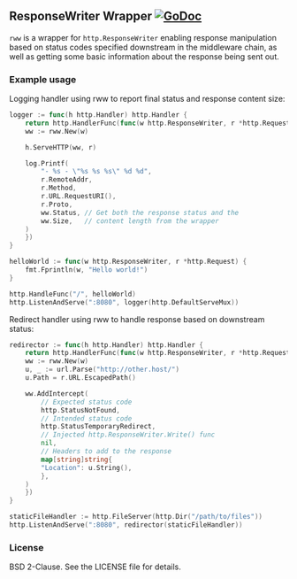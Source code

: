 ## ResponseWriter Wrapper [![GoDoc](https://godoc.org/github.com/ragnar-johannsson/rww?status.png)](https://godoc.org/github.com/ragnar-johannsson/rww)

`rww` is a wrapper for `http.ResponseWriter` enabling response manipulation based on status codes specified downstream in the middleware chain, as well as getting some basic information about the response being sent out.

### Example usage

Logging handler using rww to report final status and response content size:

```go
logger := func(h http.Handler) http.Handler {
    return http.HandlerFunc(func(w http.ResponseWriter, r *http.Request) {
	ww := rww.New(w)

	h.ServeHTTP(ww, r)

	log.Printf(
	    "- %s - \"%s %s %s\" %d %d",
	    r.RemoteAddr,
	    r.Method,
	    r.URL.RequestURI(),
	    r.Proto,
	    ww.Status, // Get both the response status and the
	    ww.Size,   // content length from the wrapper
	)
    })
}

helloWorld := func(w http.ResponseWriter, r *http.Request) {
    fmt.Fprintln(w, "Hello world!")
}

http.HandleFunc("/", helloWorld)
http.ListenAndServe(":8080", logger(http.DefaultServeMux))
```


Redirect handler using rww to handle response based on downstream status:

```go
redirector := func(h http.Handler) http.Handler {
    return http.HandlerFunc(func(w http.ResponseWriter, r *http.Request) {
	ww := rww.New(w)
	u, _ := url.Parse("http://other.host/")
	u.Path = r.URL.EscapedPath()

	ww.AddIntercept(
	    // Expected status code
	    http.StatusNotFound,
	    // Intended status code
	    http.StatusTemporaryRedirect,
	    // Injected http.ResponseWriter.Write() func
	    nil,
	    // Headers to add to the response
	    map[string]string{
		"Location": u.String(),
	    },
	)
    })
}

staticFileHandler := http.FileServer(http.Dir("/path/to/files"))
http.ListenAndServe(":8080", redirector(staticFileHandler))
```

### License

BSD 2-Clause. See the LICENSE file for details.

